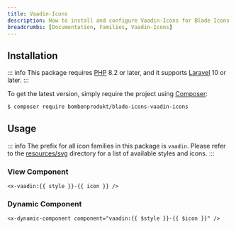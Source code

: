 ```yaml
---
title: Vaadin-Icons
description: How to install and configure Vaadin-Icons for Blade Icons.
breadcrumbs: [Documentation, Families, Vaadin-Icons]
---
```


## Installation

::: info
This package requires [PHP](https://www.php.net/) 8.2 or later, and it supports [Laravel](https://laravel.com/) 10 or later.
:::

To get the latest version, simply require the project using [Composer](https://getcomposer.org/):

```bash
$ composer require bombenprodukt/blade-icons-vaadin-icons
```

## Usage

::: info
The prefix for all icon families in this package is `vaadin`. Please refer to the [resources/svg](https://github.com/BombenProdukt/blade-icons-vaadin-icons/tree/main/resources/svg) directory for a list of available styles and icons.
:::

### View Component

```blade
<x-vaadin:{{ style }}-{{ icon }} />
```

### Dynamic Component

```blade
<x-dynamic-component component="vaadin:{{ $style }}-{{ $icon }}" />
```
